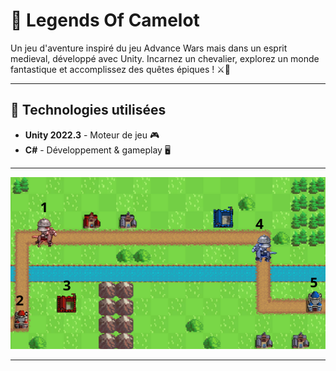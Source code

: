 # 🏰 Legends Of Camelot

Un jeu d'aventure inspiré du jeu Advance Wars mais dans un esprit medieval, développé avec Unity. Incarnez un chevalier, explorez un monde fantastique et accomplissez des quêtes épiques ! ⚔️🐉

---

## 🚀 Technologies utilisées

- **Unity 2022.3** - Moteur de jeu 🎮  
- **C#** - Développement & gameplay 🖥️  


---

![Gameplay Screenshot](Assets/GamePlay.png)


---




